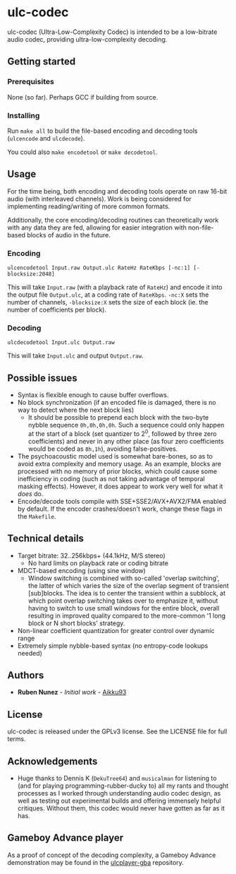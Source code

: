 # ulc-codec
ulc-codec (Ultra-Low-Complexity Codec) is intended to be a low-bitrate audio codec, providing ultra-low-complexity decoding.

## Getting started

### Prerequisites
None (so far). Perhaps GCC if building from source.

### Installing
Run ```make all``` to build the file-based encoding and decoding tools (```ulcencode``` and ```ulcdecode```).

You could also ```make encodetool``` or ```make decodetool```.

## Usage
For the time being, both encoding and decoding tools operate on raw 16-bit audio (with interleaved channels).
Work is being considered for implementing reading/writing of more common formats.

Additionally, the core encoding/decoding routines can theoretically work with any data they are fed, allowing for easier integration with non-file-based blocks of audio in the future.

### Encoding
```ulcencodetool Input.raw Output.ulc RateHz RateKbps [-nc:1] [-blocksize:2048]```

This will take ```Input.raw``` (with a playback rate of ```RateHz```) and encode it into the output file ```Output.ulc```, at a coding rate of ```RateKbps```. ```-nc:X``` sets the number of channels, ```-blocksize:X``` sets the size of each block (ie. the number of coefficients per block).

### Decoding
```ulcdecodetool Input.ulc Output.raw```

This will take ```Input.ulc``` and output ```Output.raw```.

## Possible issues
* Syntax is flexible enough to cause buffer overflows.
* No block synchronization (if an encoded file is damaged, there is no way to detect where the next block lies)
    * It should be possible to prepend each block with the two-byte nybble sequence ```0h,0h,0h,0h```. Such a sequence could only happen at the start of a block (set quantizer to 2<sup>0</sup>, followed by three zero coefficients) and never in any other place (as four zero coefficients would be coded as ```8h,1h```), avoiding false-positives.
* The psychoacoustic model used is somewhat bare-bones, so as to avoid extra complexity and memory usage. As an example, blocks are processed with no memory of prior blocks, which could cause some inefficiency in coding (such as not taking advantage of temporal masking effects). However, it does appear to work very well for what it *does* do.
* Encode/decode tools compile with SSE+SSE2/AVX+AVX2/FMA enabled by default. If the encoder crashes/doesn't work, change these flags in the ```Makefile```.

## Technical details
* Target bitrate: 32..256kbps+ (44.1kHz, M/S stereo)
    * No hard limits on playback rate or coding bitrate
* MDCT-based encoding (using sine window)
    * Window switching is combined with so-called 'overlap switching', the latter of which varies the size of the overlap segment of transient \[sub]blocks. The idea is to center the transient within a subblock, at which point overlap switching takes over to emphasize it, without having to switch to use small windows for the entire block, overall resulting in improved quality compared to the more-common '1 long block or N short blocks' strategy.
* Non-linear coefficient quantization for greater control over dynamic range
* Extremely simple nybble-based syntax (no entropy-code lookups needed)

## Authors
* **Ruben Nunez** - *Initial work* - [Aikku93](https://github.com/Aikku93)

## License
ulc-codec is released under the GPLv3 license. See the LICENSE file for full terms.

## Acknowledgements
* Huge thanks to Dennis K (`DekuTree64`) and `musicalman` for listening to (and for playing programming-rubber-ducky to) all my rants and thought processes as I worked through understanding audio codec design, as well as testing out experimental builds and offering immensely helpful critiques. Without them, this codec would never have gotten as far as it has.

## Gameboy Advance player

As a proof of concept of the decoding complexity, a Gameboy Advance demonstration may be found in the [ulcplayer-gba](https://github.com/Aikku93/ulcplayer-gba) repository.
